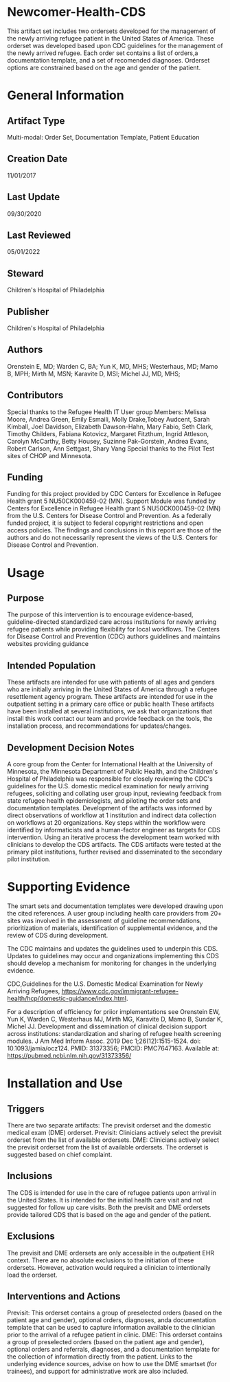 # Newcomer-Health-CDS
This artifact set includes two ordersets developed for the management of the newly arriving refugee patient in the United States of America. These orderset was developed based upon CDC guidelines for the management of the newly arrived refugee. 
Each order set contains a list of orders,a documentation template, and a set of recomended diagnoses. Orderset options are constrained based on the age and gender of the patient.

# General Information 
## Artifact Type
Multi-modal: Order Set, Documentation Template, Patient Education
## Creation Date
11/01/2017
## Last Update
09/30/2020
## Last Reviewed 
05/01/2022
## Steward
Children's Hospital of Philadelphia
## Publisher
Children's Hospital of Philadelphia
## Authors
Orenstein E, MD; Warden C, BA; Yun K, MD, MHS; Westerhaus, MD; Mamo B, MPH; Mirth M, MSN; Karavite D, MSI; Michel JJ, MD, MHS;
## Contributors 
Special thanks to the Refugee Health IT User group Members: Melissa Moore, Andrea Green, Emily Esmaili, Molly Drake,Tobey Audcent, Sarah Kimball, Joel Davidson, Elizabeth Dawson-Hahn, Mary Fabio, Seth Clark, Timothy Childers, Fabiana Kotovicz, Margaret Fitzthum, Ingrid Attleson, Carolyn McCarthy, Betty Housey, Suzinne Pak-Gorstein, Andrea Evans, Robert Carlson, Ann Settgast, Shary Vang
Special thanks to the Pilot Test sites of CHOP and Minnesota.
## Funding
Funding for this project provided by CDC Centers for Excellence in Refugee Health grant 5 NU50CK000459-02 (MN).
Support Module was funded by Centers for Excellence in Refugee Health grant 5 NU50CK000459-02 (MN) from the U.S. Centers for Disease Control and Prevention. As a federally funded project, it is subject to federal copyright restrictions and open access policies. The findings and conclusions in this report are those of the authors and do not necessarily represent the views of the U.S. Centers for Disease Control and Prevention.

# Usage
## Purpose
The purpose of this intervention is to encourage evidence-based, guideline-directed standardized care across institutions for newly arriving refugee patients while providing flexibility for local workflows. The Centers for Disease Control and Prevention (CDC) authors guidelines and maintains websites providing guidance

## Intended Population
These artifacts are intended for use with patients of all ages and genders who are initially arriving in the United States of America through a refugee resettlement agency program.
These artifacts are intended for use in the outpatient setting in a primary care office or public health
These artifacts have been installed at several institutions, we ask that organizations that install this work contact our team and provide feedback on the tools, the installation process, and recommendations for updates/changes.

## Development Decision Notes
A core group from the Center for International Health at the University of Minnesota, the Minnesota Department of Public Health, and the Children's Hospital of Philadelphia was responsible for closely reviewing the CDC's guidelines for the U.S. domestic medical examination for newly arriving refugees, soliciting and collating user group input, reviewing feedback from state refugee health epidemiologists, and piloting the order sets and documentation templates. Development of the artifacts was informed by direct observations of workflow at 1 institution and indirect data collection on workflows at 20 organizations. Key steps within the workflow were identified by informaticists and a human-factor engineer as targets for CDS intervention. Using an iterative process the development team worked with clinicians to develop the CDS artifacts. The CDS artifacts were tested at the primary pilot institutions, further revised and disseminated to the secondary pilot institution.

# Supporting Evidence
The smart sets and documentation templates were developed drawing upon the cited references. A user group including health care providers from 20+ sites was involved in the assessment of guideline recommendations, prioritization of materials, identification of supplemental evidence, and the review of CDS during development.

The CDC maintains and updates the guidelines used to underpin this CDS. Updates to guidelines may occur and organizations implementing this CDS should develop a mechanism for monitoring for changes in the underlying evidence.

CDC,Guidelines for the U.S. Domestic Medical Examination for Newly Arriving Refugees, https://www.cdc.gov/immigrant-refugee-health/hcp/domestic-guidance/index.html.

For a description of efficiency for priior implementations see Orenstein EW, Yun K, Warden C, Westerhaus MJ, Mirth MG, Karavite D, Mamo B, Sundar K, Michel JJ. Development and dissemination of clinical decision support across institutions: standardization and sharing of refugee health screening modules. J Am Med Inform Assoc. 2019 Dec 1;26(12):1515-1524. doi: 10.1093/jamia/ocz124. PMID: 31373356; PMCID: PMC7647163. Available at: https://pubmed.ncbi.nlm.nih.gov/31373356/

# Installation and Use
## Triggers
There are two separate artifacts: The previsit orderset and the domestic medical exam (DME) orderset. Previsit: Clinicians actively select the previsit orderset from the list of available ordersets. DME: Clinicians actively select the previsit orderset from the list of available ordersets. The orderset is suggested based on chief complaint.

## Inclusions
The CDS is intended for use in the care of refugee patients upon arrival in the United States. It is intended for the initial health care visit and not suggested for follow up care visits. Both the previsit and DME ordersets provide tailored CDS that is based on the age and gender of the patient.
## Exclusions
The previsit and DME ordersets are only accessible in the outpatient EHR context. There are no absolute exclusions to the initiation of these ordersets. However, activation would required a clinician to intentionally load the orderset.
## Interventions and Actions
Previsit: This orderset contains a group of preselected orders (based on the patient age and gender), optional orders, diagnoses, anda documentation template that can be used to capture information available to the clinician prior to the arrival of a refugee patient in clinic. 
DME: This orderset contains a group of preselected orders (based on the patient age and gender), optional orders and referrals, diagnoses, and a documentation template for the collection of information directly from the patient. Links to the underlying evidence sources, advise on how to use the DME smartset (for trainees), and support for administrative work are also included. 
